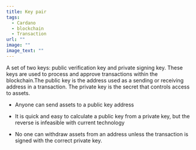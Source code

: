 ```yaml
---
title: Key pair
tags:
  - Cardano
  - blockchain
  - Transaction
url: ""
image: ""
image_text: ""
---
```


A set of two keys: public verification key and private signing key. These keys are used to process and approve transactions within the blockchain.The public key is the address used as a sending or receiving address in a transaction. The private key is the secret that controls access to assets.

*   Anyone can send assets to a public key address
    
*   It is quick and easy to calculate a public key from a private key, but the reverse is infeasible with current technology
    
*   No one can withdraw assets from an address unless the transaction is signed with the correct private key.
